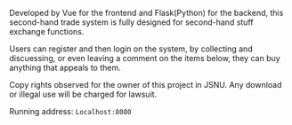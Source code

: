 Developed by Vue for the frontend and Flask(Python) for the backend, this second-hand trade system is fully designed for second-hand stuff exchange functions.

Users can register and then login on the system, by collecting and discuessing, or even leaving a comment on the items below, they can buy anything that appeals to them.

Copy rights observed for the owner of this project in JSNU. Any download or illegal use will be charged for lawsuit.

Running address: ```Localhost:8080```

